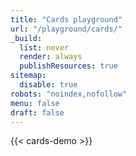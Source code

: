 ```yaml
---
title: "Cards playground"
url: "/playground/cards/"
_build:
  list: never
  render: always
  publishResources: true
sitemap:
  disable: true
robots: "noindex,nofollow"
menu: false
draft: false
---
```


{{< cards-demo >}}
